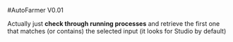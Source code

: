 #AutoFarmer V0.01

Actually just <b>check through running processes</b> and retrieve the first one that matches (or contains) the selected input (it looks for Studio by default)